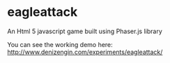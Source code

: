 # eagleattack
An Html 5 javascript game built using Phaser.js library

You can see the working demo here:
http://www.denizengin.com/experiments/eagleattack/